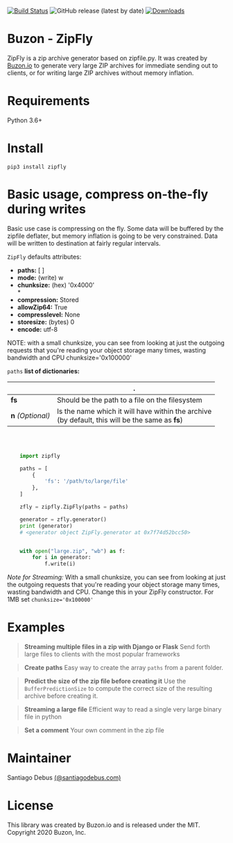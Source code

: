 [![Build Status](https://travis-ci.com/BuzonIO/zipfly.svg?branch=master)](https://travis-ci.com/BuzonIO/zipfly)
![GitHub release (latest by date)](https://img.shields.io/github/v/release/buzonio/zipfly)
[![Downloads](https://pepy.tech/badge/zipfly)](https://pepy.tech/project/zipfly)

# Buzon - ZipFly

ZipFly is a zip archive generator based on zipfile.py.
It was created by <a href="https://buzon.io" target="blank">Buzon.io</a> to generate very large ZIP archives for immediate sending out to clients, or for writing large ZIP archives without memory inflation.

# Requirements
Python 3.6+

# Install
    pip3 install zipfly

# Basic usage, compress on-the-fly during writes
Basic use case is compressing on the fly. Some data will be buffered by the zipfile deflater, but memory inflation is going to be very constrained. Data will be written to destination at fairly regular intervals.

`ZipFly` defaults attributes:<br>    
- <b>paths:</b> [ ] <br/>
- <b>mode:</b> (write) w <br/>
- <b>chunksize:</b> (hex) '0x4000'<br/> *
- <b>compression:</b> Stored <br/>
- <b>allowZip64:</b> True <br/>
- <b>compresslevel:</b> None <br/>
- <b>storesize:</b> (bytes) 0 <br/>
- <b>encode:</b> utf-8 <br/>

NOTE:
with a small chunksize, you can see from looking at just the outgoing  requests that you're reading  your object storage many times, wasting bandwidth and CPU
chunksize='0x100000'
<br/>




`paths` <b>list of dictionaries:</b>

|                   |.                          
|----------------   |-------------------------------      
|**fs**             |Should be the path to a file on the filesystem            
|**n** *(Optional)* |Is the name which it will have within the archive <br> (by default, this will be the same as **fs**)

<br>

```python

    import zipfly

    paths = [
        {
            'fs': '/path/to/large/file'
        },
    ]

    zfly = zipfly.ZipFly(paths = paths)

    generator = zfly.generator()
    print (generator)
    # <generator object ZipFly.generator at 0x7f74d52bcc50>


    with open("large.zip", "wb") as f:
        for i in generator:
            f.write(i)

```

<i>Note for Streaming:  </i>
With a small chunksize, you can see from looking at just the outgoing  requests that you're reading  your object storage many times, wasting bandwidth and CPU.
Change this in your ZipFly constructor. For 1MB  set `chunksize='0x100000'`

# Examples

> <b>Streaming multiple files in a zip with Django or Flask</b>
Send forth large files to clients with the most popular frameworks

> <b>Create paths</b>
Easy way to create the array `paths` from a parent folder.

> <b>Predict the size of the zip file before creating it</b>
Use the `BufferPredictionSize` to compute the correct size of the resulting archive before creating it.

> <b>Streaming a large file</b>
Efficient way to read a single very large binary file in python

> <b>Set a comment</b>
Your own comment in the zip file


# Maintainer
Santiago Debus <a href="http://santiagodebus.com/" target="_blank">(@santiagodebus.com)</a><br>


# License
This library was created by Buzon.io and is released under the MIT. Copyright 2020 Buzon, Inc.
